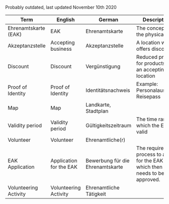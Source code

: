 Probably outdated, last updated November 10th 2020

|Term|English|German|Description|
|---|---|---|---|
|Ehrenamtskarte (EAK)|EAK|Ehrenamtskarte|The concept of the physical card|
|Akzeptanzstelle|Accepting business|Akzeptanzstelle|A location which offers discounts|
|Discount|Discount|Vergünstigung|Reduced price for products at an accepting location|
|Proof of Identity|Proof of Identity|Identitätsnachweis|Example: Personalausweis, Reisepass|
|Map|Map|Landkarte, Stadtplan||
|Validity period|Validity period|Gültigkeitszeitraum|The time range in which the EAK is valid|
|Volunteer|Volunteer|Ehrenamtliche(r)||
|EAK Application|Application for the EAK|Bewerbung für die Ehrenamtskarte|The required process to apply for the EAK which then needs to be approved.|
|Volunteering Activity|Volunteering Activity|Ehrenamtliche Tätigkeit||

